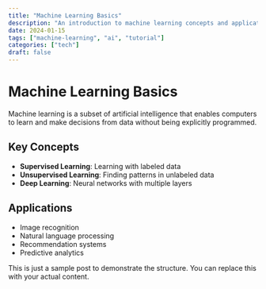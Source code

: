 ```yaml
---
title: "Machine Learning Basics"
description: "An introduction to machine learning concepts and applications"
date: 2024-01-15
tags: ["machine-learning", "ai", "tutorial"]
categories: ["tech"]
draft: false
---
```


# Machine Learning Basics

Machine learning is a subset of artificial intelligence that enables computers to learn and make decisions from data without being explicitly programmed.

## Key Concepts

- **Supervised Learning**: Learning with labeled data
- **Unsupervised Learning**: Finding patterns in unlabeled data
- **Deep Learning**: Neural networks with multiple layers

## Applications

- Image recognition
- Natural language processing
- Recommendation systems
- Predictive analytics

This is just a sample post to demonstrate the structure. You can replace this with your actual content.
